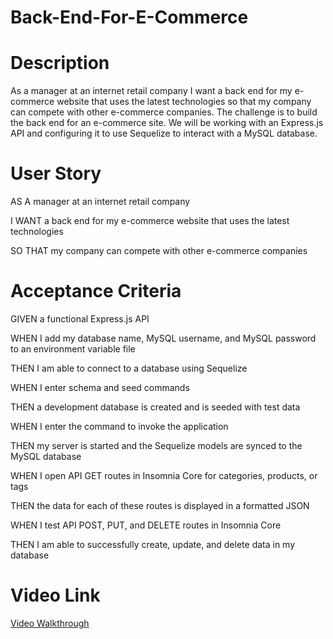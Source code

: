 # Back-End-For-E-Commerce

# Description
As a manager at an internet retail company I want a back end for my e-commerce website that uses the latest technologies so that my company can compete with other e-commerce companies. The challenge is to build the back end for an e-commerce site. We will be working with an Express.js API and configuring it to use Sequelize to interact with a MySQL database.

# User Story

AS A manager at an internet retail company

I WANT a back end for my e-commerce website that uses the latest technologies

SO THAT my company can compete with other e-commerce companies

# Acceptance Criteria

GIVEN a functional Express.js API

WHEN I add my database name, MySQL username, and MySQL password to an environment variable file

THEN I am able to connect to a database using Sequelize

WHEN I enter schema and seed commands

THEN a development database is created and is seeded with test data

WHEN I enter the command to invoke the application

THEN my server is started and the Sequelize models are synced to the MySQL database

WHEN I open API GET routes in Insomnia Core for categories, products, or tags

THEN the data for each of these routes is displayed in a formatted JSON

WHEN I test API POST, PUT, and DELETE routes in Insomnia Core

THEN I am able to successfully create, update, and delete data in my database

# Video Link

[Video Walkthrough](https://youtu.be/-Zra3rTF9q4)